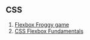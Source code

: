 ## CSS
1. [Flexbox Froggy game](./CSS/Flexbox-Froggy-Game)
2. [CSS Flexbox Fundamentals](./CSS/CSS-Flexbox-fundamentals)

